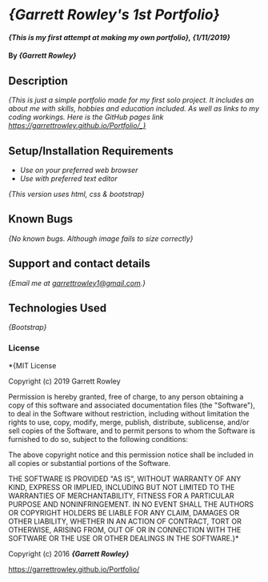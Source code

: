 # _{Garrett Rowley's 1st Portfolio}_

#### _{This is my first attempt at making my own portfolio}, {1/11/2019}_

#### By _**{Garrett Rowley}**_

## Description

_{This is just a simple portfolio made for my first solo project. It includes an about me with skills, hobbies and education included. As well as links to my coding workings. Here is the GitHub pages link https://garrettrowley.github.io/Portfolio/_}_



## Setup/Installation Requirements

* _Use on your preferred web browser_
* _Use with preferred text editor_

_{This version uses html, css & bootstrap}_

## Known Bugs

_{No known bugs. Although image fails to size correctly}_

## Support and contact details

_{Email me at garrettrowley1@gmail.com.}_

## Technologies Used

_{Bootstrap}_

### License

*{MIT License

Copyright (c) 2019 Garrett Rowley

Permission is hereby granted, free of charge, to any person obtaining a copy
of this software and associated documentation files (the "Software"), to deal
in the Software without restriction, including without limitation the rights
to use, copy, modify, merge, publish, distribute, sublicense, and/or sell
copies of the Software, and to permit persons to whom the Software is
furnished to do so, subject to the following conditions:

The above copyright notice and this permission notice shall be included in all
copies or substantial portions of the Software.

THE SOFTWARE IS PROVIDED "AS IS", WITHOUT WARRANTY OF ANY KIND, EXPRESS OR
IMPLIED, INCLUDING BUT NOT LIMITED TO THE WARRANTIES OF MERCHANTABILITY,
FITNESS FOR A PARTICULAR PURPOSE AND NONINFRINGEMENT. IN NO EVENT SHALL THE
AUTHORS OR COPYRIGHT HOLDERS BE LIABLE FOR ANY CLAIM, DAMAGES OR OTHER
LIABILITY, WHETHER IN AN ACTION OF CONTRACT, TORT OR OTHERWISE, ARISING FROM,
OUT OF OR IN CONNECTION WITH THE SOFTWARE OR THE USE OR OTHER DEALINGS IN THE
SOFTWARE.}*

Copyright (c) 2016 **_{Garrett Rowley}_**



https://garrettrowley.github.io/Portfolio/
